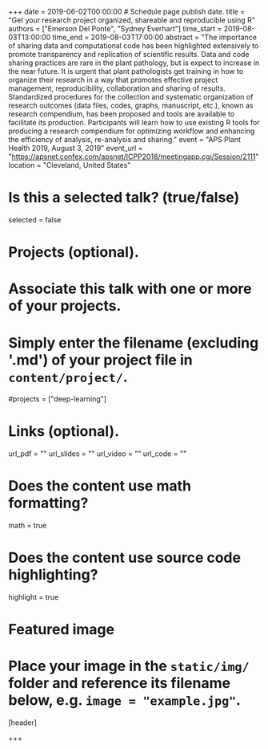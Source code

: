 +++
date = 2019-06-02T00:00:00   # Schedule page publish date.
title = "Get your research project organized, shareable and reproducible using R"
authors = ["Emerson Del Ponte", "Sydney Everhart"]
time_start = 2019-08-03T13:00:00
time_end = 2019-08-03T17:00:00
abstract = "The importance of sharing data and computational code has been highlighted extensively to promote transparency and replication of scientific results. Data and code sharing practices are rare in the plant pathology, but is expect to increase in the near future. It is urgent that plant pathologists get training in how to organize their research in a way that promotes effective project management, reproducibility, collaboration and sharing of results. Standardized procedures for the collection and systematic organization of research outcomes (data files, codes, graphs, manuscript, etc.), known as research compendium, has been proposed and tools are available to facilitate its production. Participants will learn how to use existing R tools for producing a research compendium for optimizing workflow and enhancing the efficiency of analysis, re-analysis and sharing."
event = "APS Plant Health 2019, August 3, 2019"
event_url = "https://apsnet.confex.com/apsnet/ICPP2018/meetingapp.cgi/Session/2111"
location = "Cleveland, United States"

# Is this a selected talk? (true/false)
selected = false

# Projects (optional).
#   Associate this talk with one or more of your projects.
#   Simply enter the filename (excluding '.md') of your project file in `content/project/`.
#projects = ["deep-learning"]

# Links (optional).
url_pdf = ""
url_slides = ""
url_video = ""
url_code = ""

# Does the content use math formatting?
math = true

# Does the content use source code highlighting?
highlight = true

# Featured image
# Place your image in the `static/img/` folder and reference its filename below, e.g. `image = "example.jpg"`.
[header]

+++
